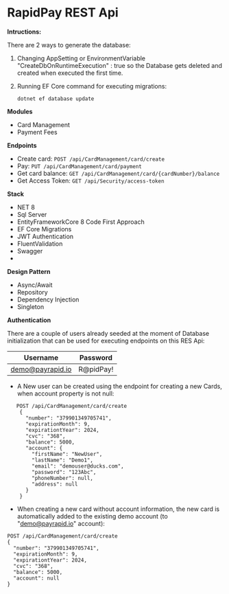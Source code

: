 # RapidPay REST Api

**Intructions:**

There are 2 ways to generate the database:
1. Changing AppSetting or EnvironmentVariable "CreateDbOnRuntimeExecution" : true so the Database gets deleted and created when executed the first time.
2. Running EF Core command for executing migrations:
 
	 `dotnet ef database update`

**Modules**
 - Card Management
 - Payment Fees 
 
 **Endpoints**
 - Create card:  `POST /api/CardManagement/card/create`
 - Pay: `PUT /api/CardManagement/card/payment`
 - Get card balance: `GET /api/CardManagement/card/{cardNumber}/balance`
 - Get Access Token: `GET /api/Security/access-token`
 
 
**Stack**
 - NET 8
 - Sql Server
 - EntityFrameworkCore 8 Code First Approach
 - EF Core Migrations
 - JWT Authentication
 - FluentValidation
 - Swagger
 - 
**Design Pattern**
 - Async/Await
 - Repository
 - Dependency Injection
 - Singleton


**Authentication**

 There are a couple of users already seeded at the moment of Database initialization that can be used for executing endpoints on this RES Api: 
 
| Username  | Password  |
|--|--|
| demo@payrapid.io | R@pidPay! |

 - A New user can be created using the endpoint for creating a new Cards, when account property is not null:

```
   POST /api/CardManagement/card/create 
	{
	  "number": "379901349705741",
	  "expirationMonth": 9,
	  "expirationtYear": 2024,
	  "cvc": "368",
	  "balance": 5000,
	  "account": {
	    "firstName": "NewUser",
	    "lastName": "Demo1",
	    "email": "demouser@ducks.com",
	    "password": "123Abc",
	    "phoneNumber": null,
	    "address": null
	  }
	}
```

 - When creating a new card without account information, the new card is automatically added to the existing demo account (to "demo@payrapid.io" account):
```
POST /api/CardManagement/card/create 
{
  "number": "379901349705741",
  "expirationMonth": 9,
  "expirationtYear": 2024,
  "cvc": "368",
  "balance": 5000,
  "account": null
}
```
